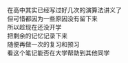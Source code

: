在高中其实已经写过好几次的演算法讲义了<br>
但可惜都因为一些原因没有留下来<br>
所以趁现在还没开学<br>
把剩余的记忆记录下来<br>
随便再做一次的复习和预习<br>
看这个笔记能否在大学帮助到其他同学<br>
